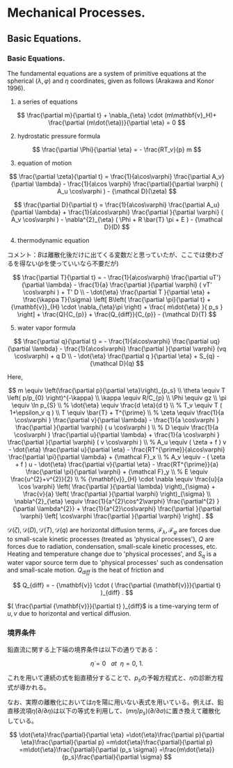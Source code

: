 # Mechanical Processes.

## Basic Equations.

### Basic Equations.

The fundamental equations are a system of primitive equations at the spherical ($\lambda,\varphi$) and $\eta$ coordinates, given as follows (Arakawa and Konor 1996).

1. a series of equations

$$
  \frac{\partial m}{\partial t}
    + \nabla_{\eta} \cdot (m\mathbf{v}_H)+ \frac{\partial (m\dot{\eta})}{\partial \eta} = 0
$$

2. hydrostatic pressure formula

$$
  \frac{\partial \Phi}{\partial \eta} = - \frac{RT_v}{p} m
$$


3. equation of motion

$$
  \frac{\partial \zeta}{\partial t} 
     =   \frac{1}{a\cos\varphi}
            \frac{\partial A_v}{\partial \lambda}
          - \frac{1}{a\cos \varphi}
            \frac{\partial}{\partial \varphi} ( A_u \cos\varphi )
          - {\mathcal D}(\zeta) 
$$

$$
  \frac{\partial D}{\partial t} 
     =    \frac{1}{a\cos\varphi}
            \frac{\partial A_u}{\partial \lambda}
          + \frac{1}{a\cos\varphi}
            \frac{\partial }{\partial \varphi} ( A_v \cos\varphi )
          - \nabla^{2}_{\eta}
           ( \Phi + R \bar{T} \pi + E ) 
          - {\mathcal D}(D) 
$$

4. thermodynamic equation

コメント：$B$は離散化後だけに出てくる変数だと思っていたが、ここでは使わざるを得ない($\dot{p}$を使っていいなら不要だが)

$$
  \frac{\partial T}{\partial t}
     =  - \frac{1}{a\cos\varphi}
               \frac{\partial uT'}{\partial \lambda}
          - \frac{1}{a}
               \frac{\partial }{\partial \varphi} ( vT' \cos\varphi )
          + T' D  \\
        - \dot{\eta} 
              \frac{\partial T }{\partial \eta}
          + \frac{\kappa T}{\sigma} \left[ B\left( \frac{\partial \pi}{\partial t}
                            + {\mathbf{v}}_{H} \cdot \nabla_{\eta}\pi \right)
                            + \frac{ m\dot{\eta} }{ p_s }
                     \right]
          + \frac{Q}{C_{p}}
          + \frac{Q_{diff}}{C_{p}}
          - {\mathcal D}(T) 
$$

5. water vapor formula

$$
  \frac{\partial q}{\partial t}
   =  - \frac{1}{a\cos\varphi}
               \frac{\partial uq}{\partial \lambda}
          - \frac{1}{a\cos\varphi}
               \frac{\partial }{\partial \varphi} (vq \cos\varphi)
          + q D  \\
        - \dot{\eta} \frac{\partial q }{\partial \eta}
          + S_{q}
          - {\mathcal D}(q) 
$$



Here,

$$
m \equiv \left(\frac{\partial p}{\partial \eta}\right)_{p_s} \\
\theta  \equiv  T \left( p/p_{0} \right)^{-\kappa} \\
\kappa  \equiv  R/C_{p} \\
  \Phi  \equiv  gz \\
   \pi  \equiv  \ln p_{S} \\
%
 \dot{\eta}  \equiv   \frac{d \eta}{d t} \\
%
     T_v  \equiv  T ( 1+\epsilon_v q ) \\
     T  \equiv   \bar{T} + T^{\prime} \\
%
 \zeta  \equiv  \frac{1}{a \cos\varphi }
                    \frac{\partial v}{\partial \lambda} 
             -    \frac{1}{a \cos\varphi }
                    \frac{\partial }{\partial \varphi}
                    ( u \cos\varphi ) \\
%
     D  \equiv  \frac{1}{a \cos\varphi }
                    \frac{\partial u}{\partial \lambda} 
             +    \frac{1}{a \cos\varphi }
                    \frac{\partial }{\partial \varphi}
                    ( v \cos\varphi ) \\
%
    A_u  \equiv   ( \zeta + f ) v
             - \dot{\eta} \frac{\partial u}{\partial \eta} 
             - \frac{RT^{\prime}}{a\cos\varphi} 
                  \frac{\partial \pi}{\partial \lambda} 
             + {\mathcal F}_x \\
%
    A_v  \equiv  - ( \zeta + f ) u
             - \dot{\eta} \frac{\partial v}{\partial \eta} 
             - \frac{RT^{\prime}}{a}
                  \frac{\partial \pi}{\partial \varphi} 
             + {\mathcal F}_y \\
%
     E  \equiv   \frac{u^{2}+v^{2}}{2} \\
%
 {\mathbf{v}}_{H} \cdot \nabla
        \equiv  \frac{u}{a \cos \varphi} 
         \left( \frac{\partial }{\partial \lambda} \right)_{\sigma}
     + \frac{v}{a}
         \left( \frac{\partial }{\partial \varphi} \right)_{\sigma} 
            \\
  \nabla^{2}_{\eta}  
        \equiv  
               \frac{1}{a^{2}\cos^2\varphi} 
                 \frac{\partial^{2} }{\partial \lambda^{2}} 
             + \frac{1}{a^{2}\cos\varphi} 
                 \frac{\partial }{\partial \varphi}
                 \left[ \cos\varphi
                       \frac{\partial }{\partial \varphi} \right]  .
$$

${\mathcal D}(\zeta), {\mathcal D}(D), {\mathcal D}(T), {\mathcal D}(q)$ are horizontal diffusion terms, ${\mathcal F}_\lambda, {\mathcal F}_\varphi$ are forces due to small-scale kinetic processes (treated as 'physical processes'), $Q$ are forces due to radiation, condensation, small-scale kinetic processes, etc. Heating and temperature change due to 'physical processes', and $S_q$ is a water vapor source term due to 'physical processes' such as condensation and small-scale motion. $Q_{diff}$ is the heat of friction and

$$
  Q_{diff}
 = - {\mathbf{v}} \cdot  ( \frac{\partial {\mathbf{v}}}{\partial t} )_{diff} .
$$


$( \frac{\partial {\mathbf{v}}}{\partial t} )_{diff}$ is a time-varying term of $u,v$ due to horizontal and vertical diffusion.

### 境界条件

鉛直流に関する上下端の境界条件は以下の通りである：

$$
  \dot{\eta} = 0  \ \ \ at \ \ \eta = 0 , \ 1 .
$$

これを用いて連続の式を鉛直積分することで、$p_s$の予報方程式と、$\dot\eta$の診断方程式が導かれる。

なお、実際の離散化においては$\eta$を陽に用いない表式を用いている。例えば、鉛直移流項$\dot\eta (\partial/\partial\eta)$は以下の等式を利用して、$(m\dot{\eta}/p_s)(\partial/\partial\sigma)$に置き換えて離散化している。

$$
  \dot{\eta}\frac{\partial}{\partial \eta}
  =\dot{\eta}\frac{\partial p}{\partial \eta}\frac{\partial}{\partial p}
  =m\dot{\eta}\frac{\partial}{\partial p}
  =m\dot{\eta}\frac{\partial}{\partial (p_s \sigma)}
  =\frac{m\dot{\eta}}{p_s}\frac{\partial}{\partial \sigma}
$$